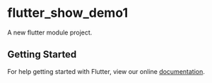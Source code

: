 # flutter_show_demo1

A new flutter module project.

## Getting Started

For help getting started with Flutter, view our online
[documentation](https://flutter.io/).
